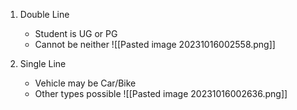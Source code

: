 1. Double Line
	- Student is UG or PG
	- Cannot be neither
	![[Pasted image 20231016002558.png]]

2. Single Line
	- Vehicle may be Car/Bike
	- Other types possible
	![[Pasted image 20231016002636.png]]
